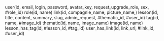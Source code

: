 user(id, email, login, password, avatar_key, request_upgrade_role, sex, #role_id)
role(id, name)
link(id, compagnie_name, picture_name,)
lesson(id, title, content, summary, slug, admin_request, #thematic_id, #user_id)
tag(id, name, #image_id)
thematic(id, name, image_name)
image(id, name)
lesson_has_tag(id, #lesson_id, #tag_id)
user_has_link(id, link_url, #link_id, #user_id)



